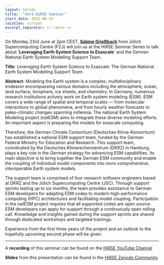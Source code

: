 ```yaml
---
layout: series
title:  "43rd HiRSE Seminar"
start_date: 2025-06-23
location: virtual
excerpt_separator: <!--more-->
---
```


On Monday 23rd June at 2pm CEST, **[Sabine Grießbach](https://www.fz-juelich.de/profile/griessbach_s)** from Jülich Supercomputing Centre (FZJ) will join us at the HiRSE Seminar Series to talk about '**Leveraging Earth System Science to Exascale**' and the German National Earth System Modelling Support Team. 
<!--more-->

**Title**: Leveraging Earth System Science to Exascale: The German National Earth System Modelling Support Team

**Abstract**: Modeling the Earth system is a complex, multidisciplinary endeavor encompassing various domains including the atmosphere, ocean, land surface, biosphere, ice sheets, and chemistry. In Germany, numerous research institutions actively work on Earth system modeling (ESM). ESM covers a wide range of spatial and temporal scales — from molecular
interactions to global phenomena, and from hourly weather forecasts to paleo-climatic changes spanning millennia. The national Earth System Modeling project (natESM) aims to integrate these diverse modeling efforts. An important aspect is preparing the models for exascale computing.

Therefore, the German Climate Consortium (Deutsches Klima-Konsortium)
has established a national ESM support team, funded by the German
Federal Ministry for Education and Research. This support team,
coordinated by the Deutsches Klimarechenzentrum (DKRZ) in Hamburg, plays
a key role in the German strategy for advancing ESM capabilities. Its
main objective is to bring together the German ESM community and enable
the coupling of individual model components into more comprehensive,
interoperable Earth system models.

The support team is comprised of four research software engineers based
at DKRZ and the Jülich Supercomputing Centre (JSC). Through support
sprints lasting up to six months, the team provides assistance to German
ESM developers for adapting ESM codes to modern high-performance
computing (HPC) architectures and facilitating model coupling.
Participation in the natESM project requires that all supported codes
are open source. ESM developers can apply for support through a
continuously open rolling call. Knowledge and insights gained during the
support sprints are shared through dedicated workshops and targeted
trainings.

Experience from the first three years of the project and an outlook to
the hopefully upcoming second phase will be given.




------
A **recording** of this seminar can be found on the [HiRSE YouTube Channel](https://www.youtube.com/watch?v=o-ad8pB8hrs)

**Slides** from this presentation can be found in the [HiRSE Zenodo Community](https://zenodo.org/records/15736834)
